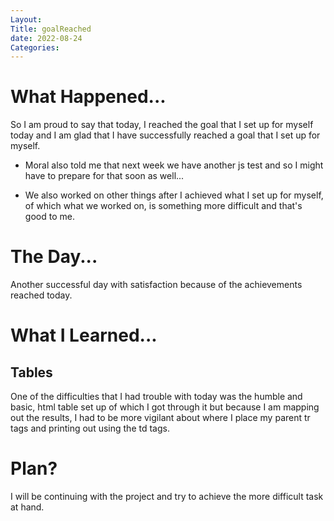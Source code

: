 ```yaml
---
Layout:
Title: goalReached
date: 2022-08-24
Categories:
---
```


# What Happened...
So I am proud to say that today, I reached the goal that I set up for myself today and I am glad that I have successfully reached a goal that I set up for myself.

- Moral also told me that next week we have another js test and so I might have to prepare for that soon as well...

- We also worked on other things after I achieved what I set up for myself, of which what we worked on, is something more difficult and that's good to me.

# The Day...

Another successful day with satisfaction because of the achievements reached today.

# What I Learned...
## Tables

One of the difficulties that I had trouble with today was the humble and basic, html table set up of which I got through it but because I am mapping out the results, I had to be more vigilant about where I place my parent tr tags and printing out using the td tags.

# Plan?

I will be continuing with the project and try to achieve the more difficult task at hand.